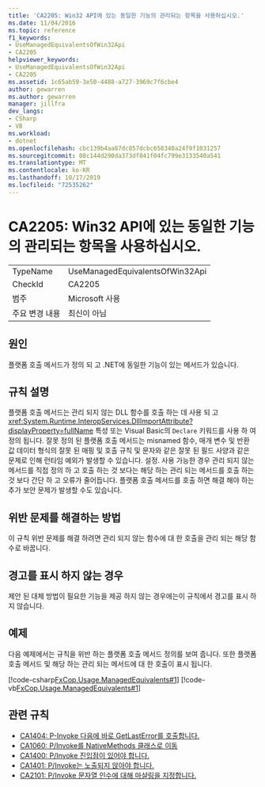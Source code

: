 ```yaml
---
title: 'CA2205: Win32 API에 있는 동일한 기능의 관리되는 항목을 사용하십시오.'
ms.date: 11/04/2016
ms.topic: reference
f1_keywords:
- UseManagedEquivalentsOfWin32Api
- CA2205
helpviewer_keywords:
- UseManagedEquivalentsOfWin32Api
- CA2205
ms.assetid: 1c65ab59-3e50-4488-a727-3969c7f6cbe4
author: gewarren
ms.author: gewarren
manager: jillfra
dev_langs:
- CSharp
- VB
ms.workload:
- dotnet
ms.openlocfilehash: cbc139b4aa87dc857dcbc658340a24f9f1031257
ms.sourcegitcommit: 08c144d290da373df841f04fc799e3133540a541
ms.translationtype: MT
ms.contentlocale: ko-KR
ms.lasthandoff: 10/17/2019
ms.locfileid: "72535262"
---
```

# <a name="ca2205-use-managed-equivalents-of-win32-api"></a>CA2205: Win32 API에 있는 동일한 기능의 관리되는 항목을 사용하십시오.

|||
|-|-|
|TypeName|UseManagedEquivalentsOfWin32Api|
|CheckId|CA2205|
|범주|Microsoft 사용|
|주요 변경 내용|최신이 아님|

## <a name="cause"></a>원인

플랫폼 호출 메서드가 정의 되 고 .NET에 동일한 기능이 있는 메서드가 있습니다.

## <a name="rule-description"></a>규칙 설명

플랫폼 호출 메서드는 관리 되지 않는 DLL 함수를 호출 하는 데 사용 되 고 <xref:System.Runtime.InteropServices.DllImportAttribute?displayProperty=fullName> 특성 또는 Visual Basic의 `Declare` 키워드를 사용 하 여 정의 됩니다. 잘못 정의 된 플랫폼 호출 메서드는 misnamed 함수, 매개 변수 및 반환 값 데이터 형식의 잘못 된 매핑 및 호출 규칙 및 문자와 같은 잘못 된 필드 사양과 같은 문제로 인해 런타임 예외가 발생할 수 있습니다. 설정. 사용 가능한 경우 관리 되지 않는 메서드를 직접 정의 하 고 호출 하는 것 보다는 해당 하는 관리 되는 메서드를 호출 하는 것 보다 간단 하 고 오류가 줄어듭니다. 플랫폼 호출 메서드를 호출 하면 해결 해야 하는 추가 보안 문제가 발생할 수도 있습니다.

## <a name="how-to-fix-violations"></a>위반 문제를 해결하는 방법

이 규칙 위반 문제를 해결 하려면 관리 되지 않는 함수에 대 한 호출을 관리 되는 해당 함수로 바꿉니다.

## <a name="when-to-suppress-warnings"></a>경고를 표시 하지 않는 경우

제안 된 대체 방법이 필요한 기능을 제공 하지 않는 경우에는이 규칙에서 경고를 표시 하지 않습니다.

## <a name="example"></a>예제

다음 예제에서는 규칙을 위반 하는 플랫폼 호출 메서드 정의를 보여 줍니다. 또한 플랫폼 호출 메서드 및 해당 하는 관리 되는 메서드에 대 한 호출이 표시 됩니다.

[!code-csharp[FxCop.Usage.ManagedEquivalents#1](../code-quality/codesnippet/CSharp/ca2205-use-managed-equivalents-of-win32-api_1.cs)]
[!code-vb[FxCop.Usage.ManagedEquivalents#1](../code-quality/codesnippet/VisualBasic/ca2205-use-managed-equivalents-of-win32-api_1.vb)]

## <a name="related-rules"></a>관련 규칙

- [CA1404: P-Invoke 다음에 바로 GetLastError를 호출합니다.](../code-quality/ca1404.md)
- [CA1060: P/Invoke를 NativeMethods 클래스로 이동](../code-quality/ca1060.md)
- [CA1400: P/Invoke 진입점이 있어야 합니다.](../code-quality/ca1400.md)
- [CA1401: P/Invoke는 노출되지 않아야 합니다.](../code-quality/ca1401.md)
- [CA2101: P/Invoke 문자열 인수에 대해 마샬링을 지정합니다.](../code-quality/ca2101.md)
